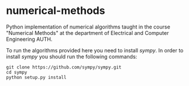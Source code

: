 # numerical-methods

Python implementation of numerical algorithms taught in the course "Numerical Methods" at the department of Electrical and Computer Engineering AUTH.

To run the algorithms provided here you need to install *sympy*. In order to install *sympy* you should run the following commands:
```
git clone https://github.com/sympy/sympy.git 
cd sympy 
python setup.py install
```
